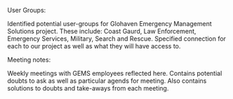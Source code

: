 User Groups:

Identified potential user-groups for Glohaven Emergency Management Solutions project. These include: Coast Gaurd, Law Enforcement, Emergency Services, Military, Search and Rescue. Specified connection for each to our project as well as what they will have access to. 


Meeting notes:

Weekly meetings with GEMS employees reflected here. Contains potential doubts to ask as well as particular agends for meeting. Also contains solutions to doubts and take-aways from each meeting. 
